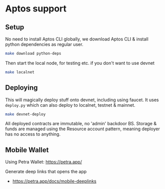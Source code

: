 # Aptos support

## Setup

No need to install Aptos CLI globally, we download Aptos CLI & install python dependencies as regular user.

```bash
make download python-deps
```

Then start the local node, for testing etc. if you don't want to use devnet

```bash
make localnet
```

## Deploying

This will magically deploy stuff onto devnet, including using faucet. It uses `deploy.py` which can also deploy to localnet, testnet & mainnet.

```bash
make devnet-deploy
```

All deployed contracts are immutable, no 'admin' backdoor BS.
Storage & funds are managed using the Resource account pattern, meaning deployer has no access to anything.

## Mobile Wallet

Using Petra Wallet: https://petra.app/

 Generate deep links that opens the app
  - https://petra.app/docs/mobile-deeplinks
